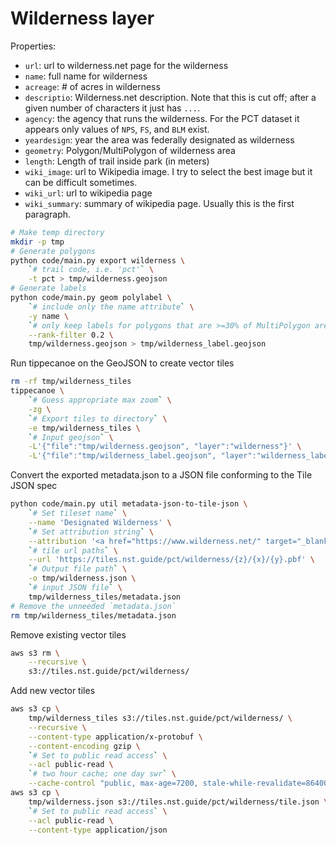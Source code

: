 # Wilderness layer

Properties:

- `url`: url to wilderness.net page for the wilderness
- `name`: full name for wilderness
- `acreage`: # of acres in wilderness
- `descriptio`: Wilderness.net description. Note that this is cut off; after a
  given number of characters it just has `...`.
- `agency`: the agency that runs the wilderness. For the PCT dataset it appears
  only values of `NPS`, `FS`, and `BLM` exist.
- `yeardesign`: year the area was federally designated as wilderness
- `geometry`: Polygon/MultiPolygon of wilderness area
- `length`: Length of trail inside park (in meters)
- `wiki_image`: url to Wikipedia image. I try to select the best image but it
  can be difficult sometimes.
- `wiki_url`: url to wikipedia page
- `wiki_summary`: summary of wikipedia page. Usually this is the first paragraph.

```bash
# Make temp directory
mkdir -p tmp
# Generate polygons
python code/main.py export wilderness \
    `# trail code, i.e. 'pct'` \
    -t pct > tmp/wilderness.geojson
# Generate labels
python code/main.py geom polylabel \
    `# include only the name attribute` \
    -y name \
    `# only keep labels for polygons that are >=30% of MultiPolygon area` \
    --rank-filter 0.2 \
    tmp/wilderness.geojson > tmp/wilderness_label.geojson
```

Run tippecanoe on the GeoJSON to create vector tiles
```bash
rm -rf tmp/wilderness_tiles
tippecanoe \
    `# Guess appropriate max zoom` \
    -zg \
    `# Export tiles to directory` \
    -e tmp/wilderness_tiles \
    `# Input geojson` \
    -L'{"file":"tmp/wilderness.geojson", "layer":"wilderness"}' \
    -L'{"file":"tmp/wilderness_label.geojson", "layer":"wilderness_label"}'
```

Convert the exported metadata.json to a JSON file conforming to the Tile JSON
spec
```bash
python code/main.py util metadata-json-to-tile-json \
    `# Set tileset name` \
    --name 'Designated Wilderness' \
    `# Set attribution string` \
    --attribution '<a href="https://www.wilderness.net/" target="_blank">© Wilderness.net</a>' \
    `# tile url paths` \
    --url 'https://tiles.nst.guide/pct/wilderness/{z}/{x}/{y}.pbf' \
    `# Output file path` \
    -o tmp/wilderness.json \
    `# input JSON file` \
    tmp/wilderness_tiles/metadata.json
# Remove the unneeded `metadata.json`
rm tmp/wilderness_tiles/metadata.json
```

Remove existing vector tiles
```bash
aws s3 rm \
    --recursive \
    s3://tiles.nst.guide/pct/wilderness/
```

Add new vector tiles
```bash
aws s3 cp \
    tmp/wilderness_tiles s3://tiles.nst.guide/pct/wilderness/ \
    --recursive \
    --content-type application/x-protobuf \
    --content-encoding gzip \
    `# Set to public read access` \
    --acl public-read \
    `# two hour cache; one day swr` \
    --cache-control "public, max-age=7200, stale-while-revalidate=86400"
aws s3 cp \
    tmp/wilderness.json s3://tiles.nst.guide/pct/wilderness/tile.json \
    `# Set to public read access` \
    --acl public-read \
    --content-type application/json
```
